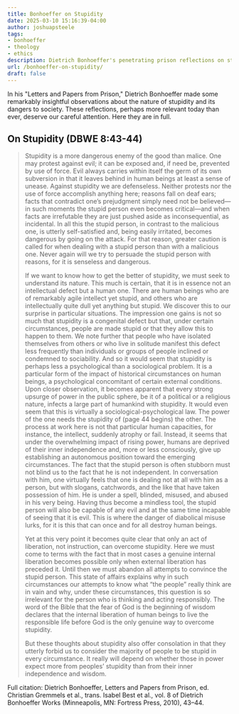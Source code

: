 ```yaml
---
title: Bonhoeffer on Stupidity
date: 2025-03-10 15:16:39-04:00
author: joshuapsteele
tags:
- bonhoeffer
- theology
- ethics
description: Dietrich Bonhoeffer's penetrating prison reflections on stupidity as a moral defect more dangerous to society than malice.
url: /bonhoeffer-on-stupidity/
draft: false
---
```

In his "Letters and Papers from Prison," Dietrich Bonhoeffer made some remarkably insightful observations about the nature of stupidity and its dangers to society. These reflections, perhaps more relevant today than ever, deserve our careful attention. Here they are in full.

## On Stupidity (DBWE 8:43-44)

> Stupidity is a more dangerous enemy of the good than malice. One may protest against evil; it can be exposed and, if need be, prevented by use of force. Evil always carries within itself the germ of its own subversion in that it leaves behind in human beings at least a sense of unease. Against stupidity we are defenseless. Neither protests nor the use of force accomplish anything here; reasons fall on deaf ears; facts that contradict one’s prejudgment simply need not be believed—in such moments the stupid person even becomes critical—and when facts are irrefutable they are just pushed aside as inconsequential, as incidental. In all this the stupid person, in contrast to the malicious one, is utterly self-satisfied and, being easily irritated, becomes dangerous by going on the attack. For that reason, greater caution is called for when dealing with a stupid person than with a malicious one. Never again will we try to persuade the stupid person with reasons, for it is senseless and dangerous.  
>   
> If we want to know how to get the better of stupidity, we must seek to understand its nature. This much is certain, that it is in essence not an intellectual defect but a human one. There are human beings who are of remarkably agile intellect yet stupid, and others who are intellectually quite dull yet anything but stupid. We discover this to our surprise in particular situations. The impression one gains is not so much that stupidity is a congenital defect but that, under certain circumstances, people are made stupid or that they allow this to happen to them. We note further that people who have isolated themselves from others or who live in solitude manifest this defect less frequently than individuals or groups of people inclined or condemned to sociability. And so it would seem that stupidity is perhaps less a psychological than a sociological problem. It is a particular form of the impact of historical circumstances on human beings, a psychological concomitant of certain external conditions. Upon closer observation, it becomes apparent that every strong upsurge of power in the public sphere, be it of a political or a religious nature, infects a large part of humankind with stupidity. It would even seem that this is virtually a sociological-psychological law. The power of the one needs the stupidity of (page 44 begins) the other. The process at work here is not that particular human capacities, for instance, the intellect, suddenly atrophy or fail. Instead, it seems that under the overwhelming impact of rising power, humans are deprived of their inner independence and, more or less consciously, give up establishing an autonomous position toward the emerging circumstances. The fact that the stupid person is often stubborn must not blind us to the fact that he is not independent. In conversation with him, one virtually feels that one is dealing not at all with him as a person, but with slogans, catchwords, and the like that have taken possession of him. He is under a spell, blinded, misused, and abused in his very being. Having thus become a mindless tool, the stupid person will also be capable of any evil and at the same time incapable of seeing that it is evil. This is where the danger of diabolical misuse lurks, for it is this that can once and for all destroy human beings.  
>  
> Yet at this very point it becomes quite clear that only an act of liberation, not instruction, can overcome stupidity. Here we must come to terms with the fact that in most cases a genuine internal liberation becomes possible only when external liberation has preceded it. Until then we must abandon all attempts to convince the stupid person. This state of affairs explains why in such circumstances our attempts to know what “the people” really think are in vain and why, under these circumstances, this question is so irrelevant for the person who is thinking and acting responsibly. The word of the Bible that the fear of God is the beginning of wisdom declares that the internal liberation of human beings to live the responsible life before God is the only genuine way to overcome stupidity.  
>  
> But these thoughts about stupidity also offer consolation in that they utterly forbid us to consider the majority of people to be stupid in every circumstance. It really will depend on whether those in power expect more from peoples’ stupidity than from their inner independence and wisdom.

Full citation: Dietrich Bonhoeffer, Letters and Papers from Prison, ed. Christian Gremmels et al., trans. Isabel Best et al., vol. 8 of Dietrich Bonhoeffer Works (Minneapolis, MN: Fortress Press, 2010), 43–44.

